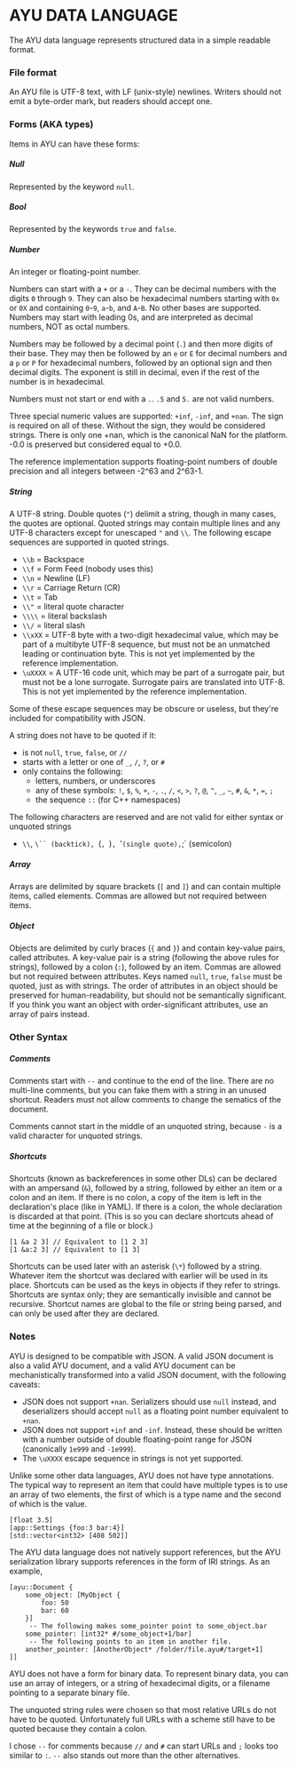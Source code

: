 AYU DATA LANGUAGE
=================

The AYU data language represents structured data in a simple readable format.

### File format

An AYU file is UTF-8 text, with LF (unix-style) newlines.  Writers should not
emit a byte-order mark, but readers should accept one.

### Forms (AKA types)

Items in AYU can have these forms:

##### Null

Represented by the keyword `null`.

##### Bool

Represented by the keywords `true` and `false`.

##### Number

An integer or floating-point number.

Numbers can start with a `+` or a `-`.  They can be decimal numbers with the
digits `0` through `9`.  They can also be hexadecimal numbers starting with `0x`
or `0X` and containing `0`-`9`, `a`-`b`, and `A`-`B`.  No other bases are
supported.  Numbers may start with leading 0s, and are interpreted as decimal
numbers, NOT as octal numbers.

Numbers may be followed by a decimal point (`.`) and then more digits of their
base.  They may then be followed by an `e` or `E` for decimal numbers and a `p`
or `P` for hexadecimal numbers, followed by an optional sign and then decimal
digits.  The exponent is still in decimal, even if the rest of the number is in
hexadecimal.

Numbers must not start or end with a `.`.  `.5` and `5.` are not valid numbers.

Three special numeric values are supported: `+inf`, `-inf`, and `+nan`.  The
sign is required on all of these.  Without the sign, they would be considered
strings.  There is only one +nan, which is the canonical NaN for the platform.
-0.0 is preserved but considered equal to +0.0.

The reference implementation supports floating-point numbers of double precision
and all integers between -2^63 and 2^63-1.

##### String

A UTF-8 string.  Double quotes (`"`) delimit a string, though in many cases, the
quotes are optional.  Quoted strings may contain multiple lines and any UTF-8
characters except for unescaped `"` and `\\`.  The following escape sequences
are supported in quoted strings.
- `\\b` = Backspace
- `\\f` = Form Feed (nobody uses this)
- `\\n` = Newline (LF)
- `\\r` = Carriage Return (CR)
- `\\t` = Tab
- `\\"` = literal quote character
- `\\\\` = literal backslash
- `\\/` = literal slash
- `\\xXX` = UTF-8 byte with a two-digit hexadecimal value, which may be part of
  a multibyte UTF-8 sequence, but must not be an unmatched leading or
  continuation byte. This is not yet implemented by the reference implementation.
- `\uXXXX` = A UTF-16 code unit, which may be part of a surrogate pair, but
  must not be a lone surrogate.  Surrogate pairs are translated into UTF-8.
  This is not yet implemented by the reference implementation.

Some of these escape sequences may be obscure or useless, but they're included
for compatibility with JSON.

A string does not have to be quoted if it:
- is not `null`, `true`, `false`, or `//`
- starts with a letter or one of `_`, `/`, `?`, or `#`
- only contains the following:
    - letters, numbers, or underscores
    - any of these symbols: `!`, `$`, `%`, `+`, `-`, `.`, `/`, `<`, `>`, `?`, `@`,
      `^`, `_`, `~`, `#`, `&`, `*`, `=`, `;`
    - the sequence `::` (for C++ namespaces)

The following characters are reserved and are not valid for either syntax or
unquoted strings
- `\\`, `\`` (backtick), `(`, `)`, `'` (single quote), `;` (semicolon)

##### Array

Arrays are delimited by square brackets (`[` and `]`) and can contain multiple
items, called elements.  Commas are allowed but not required between items.

##### Object

Objects are delimited by curly braces (`{` and `}`) and contain key-value pairs,
called attributes.  A key-value pair is a string (following the above rules for
strings), followed by a colon (`:`), followed by an item.  Commas are allowed
but not required between attributes.  Keys named `null`, `true`, `false` must
be quoted, just as with strings.  The order of attributes in an object should be
preserved for human-readability, but should not be semantically significant.  If
you think you want an object with order-significant attributes, use an array of
pairs instead.

### Other Syntax

##### Comments

Comments start with `--` and continue to the end of the line.  There are no
multi-line comments, but you can fake them with a string in an unused shortcut.
Readers must not allow comments to change the sematics of the document.

Comments cannot start in the middle of an unquoted string, because `-` is a
valid character for unquoted strings.

##### Shortcuts

Shortcuts (known as backreferences in some other DLs) can be declared with an
ampersand (`&`), followed by a string, followed by either an item or a colon and
an item.  If there is no colon, a copy of the item is left in the declaration's
place (like in YAML).  If there is a colon, the whole declaration is discarded
at that point.  (This is so you can declare shortcuts ahead of time at the
beginning of a file or block.)
```
[1 &a 2 3] // Equivalent to [1 2 3]
[1 &a:2 3] // Equivalent to [1 3]
```
Shortcuts can be used later with an asterisk (`\*`) followed by a string.
Whatever item the shortcut was declared with earlier will be used in its
place.  Shortcuts can be used as the keys in objects if they refer to strings.
Shortcuts are syntax only; they are semantically invisible and cannot be
recursive.  Shortcut names are global to the file or string being parsed, and
can only be used after they are declared.

### Notes

AYU is designed to be compatible with JSON.  A valid JSON document is also a
valid AYU document, and a valid AYU document can be mechanistically transformed
into a valid JSON document, with the following caveats:
- JSON does not support `+nan`.  Serializers should use `null` instead, and
  deserializers should accept `null` as a floating point number equivalent
  to `+nan`.
- JSON does not support `+inf` and `-inf`.  Instead, these should be written
  with a number outside of double floating-point range for JSON (canonically
  `1e999` and `-1e999`).
- The `\uXXXX` escape sequence in strings is not yet supported.

Unlike some other data languages, AYU does not have type annotations.  The
typical way to represent an item that could have multiple types is to use an
array of two elements, the first of which is a type name and the second of which
is the value.
```
[float 3.5]
[app::Settings {foo:3 bar:4}]
[std::vector<int32> [408 502]]
```

The AYU data language does not natively support references, but the AYU
serialization library supports references in the form of IRI strings.  As an
example,
```
[ayu::Document {
    some_object: [MyObject {
        foo: 50
        bar: 60
    }]
     -- The following makes some_pointer point to some_object.bar
    some_pointer: [int32* #/some_object+1/bar]
     -- The following points to an item in another file.
    another_pointer: [AnotherObject* /folder/file.ayu#/target+1]
]]
```

AYU does not have a form for binary data.  To represent binary data, you can use
an array of integers, or a string of hexadecimal digits, or a filename pointing
to a separate binary file.

The unquoted string rules were chosen so that most relative URLs do not have to
be quoted.  Unfortunately full URLs with a scheme still have to be quoted
because they contain a colon.

I chose `--` for comments because `//` and `#` can start URLs and `;` looks too
similar to `:`.  `--` also stands out more than the other alternatives.
